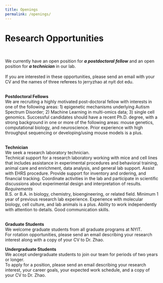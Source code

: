 ```yaml
---
title: Openings
permalink: /openings/
---
```

# Research Opportunities<br>
 <br>
  
We currently have an open position for ***a postdoctoral fellow*** and an open position for ***a technician*** in our lab.<br>
 <br>
If you are interested in these opportunities, please send an email with your CV and the names of three referees to jerryzhao at nyit dot edu.<br>
 <br>
 
**Postdoctoral Fellows**<br>
We are recruiting a highly motivated post-doctoral fellow with interests in one of the following areas: 1) epigenetic mechanisms underlying Autism Spectrum Disorder; 2) Machine Learning in multi-omics data; 3) single cell genomics. Successful candidates should have a recent Ph.D. degree, with a strong background in one or more of the following areas: mouse genetics, computational biology, and neuroscience. Prior experience with high throughput sequencing or developing/using mouse models is a plus.<br>
 <br>
 
**Technician**<br>
We seek a research laboratory technician.<br>
Technical support for a research laboratory working with mice and cell lines that includes assistance in experimental procedures and behavioral training, animal care and enrichment, data analysis, and general lab support. Assist with EHRS procedure. Provide support for inventory and ordering, and financial tracking. Coordinate activities in the lab and participate in scientific discussions about experimental design and interpretation of results.<br>
*Requirements*<br>
B.S. or B.A. in biology, chemistry, bioengineering, or related field. Minimum 1 year of previous research lab experience. Experience with molecular biology, cell culture, and lab animals is a plus. Ability to work independently with attention to details. Good communication skills.<br>
 <br>
 
**Graduate Students**<br>
We welcome graduate students from all graduate programs at NYIT.<br>
For rotation opportunities, please send an email describing your research interest along with a copy of your CV to Dr. Zhao.<br>

**Undergraduate Students**<br>
We accept undergraduate students to join our team for periods of two years or longer.<br>
To apply for a position, please send an email describing your research interest, your career goals, your expected work schedule, and a copy of your CV to Dr. Zhao.
